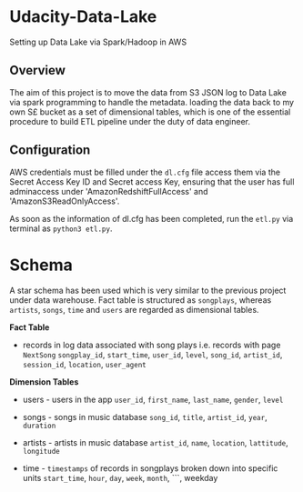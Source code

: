 # Udacity-Data-Lake
Setting up Data Lake via Spark/Hadoop in AWS

## Overview

The aim of this project is to move the data from S3 JSON log to Data Lake via spark programming to handle the metadata. loading the data back to my own S£ bucket as a set of dimensional tables, which is one of the essential procedure to build ETL pipeline under the duty of data engineer. 

## Configuration 

AWS credentials must be filled under the ```dl.cfg``` file  access them via the Secret Access Key ID and Secret access Key, ensuring that the user has full adminaccess under 'AmazonRedshiftFullAccess' and 'AmazonS3ReadOnlyAccess'.

As soon as the information of dl.cfg has been completed, run the ```etl.py``` via terminal as ```python3 etl.py```.

# Schema 

A star schema has been used which is very similar to the previous project under data warehouse. Fact table is structured as ```songplays```, whereas ```artists```, ```songs```, ```time``` and ```users``` are regarded as dimensional tables. 

**Fact Table**

- records in log data associated with song plays i.e. records with page ```NextSong```
```songplay_id```, ```start_time```, ```user_id```, ```level```, ```song_id```, ```artist_id```, ```session_id```, ```location```, ```user_agent```

**Dimension Tables**

- users - users in the app
```user_id```, ```first_name```, ```last_name```, ```gender```, ```level```

- songs - songs in music database
```song_id```, ```title```, ```artist_id```, ```year```, ```duration```

- artists - artists in music database
```artist_id```, ```name```, ```location```, ```lattitude```, ```longitude```

- time - ```timestamps``` of records in songplays broken down into specific units
```start_time```, ```hour```, ```day```, ```week```, ```month```, ```, weekday


